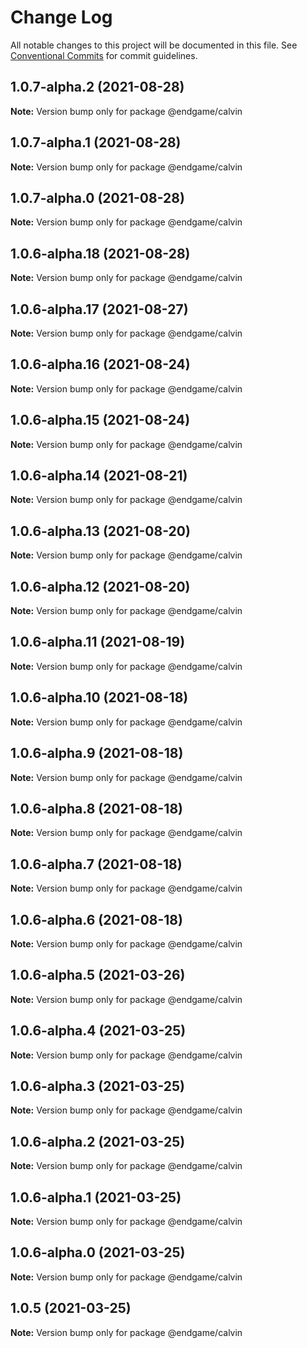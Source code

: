 # Change Log

All notable changes to this project will be documented in this file.
See [Conventional Commits](https://conventionalcommits.org) for commit guidelines.

## 1.0.7-alpha.2 (2021-08-28)

**Note:** Version bump only for package @endgame/calvin





## 1.0.7-alpha.1 (2021-08-28)

**Note:** Version bump only for package @endgame/calvin





## 1.0.7-alpha.0 (2021-08-28)

**Note:** Version bump only for package @endgame/calvin

## 1.0.6-alpha.18 (2021-08-28)

**Note:** Version bump only for package @endgame/calvin

## 1.0.6-alpha.17 (2021-08-27)

**Note:** Version bump only for package @endgame/calvin

## 1.0.6-alpha.16 (2021-08-24)

**Note:** Version bump only for package @endgame/calvin

## 1.0.6-alpha.15 (2021-08-24)

**Note:** Version bump only for package @endgame/calvin

## 1.0.6-alpha.14 (2021-08-21)

**Note:** Version bump only for package @endgame/calvin

## 1.0.6-alpha.13 (2021-08-20)

**Note:** Version bump only for package @endgame/calvin

## 1.0.6-alpha.12 (2021-08-20)

**Note:** Version bump only for package @endgame/calvin

## 1.0.6-alpha.11 (2021-08-19)

**Note:** Version bump only for package @endgame/calvin

## 1.0.6-alpha.10 (2021-08-18)

**Note:** Version bump only for package @endgame/calvin

## 1.0.6-alpha.9 (2021-08-18)

**Note:** Version bump only for package @endgame/calvin

## 1.0.6-alpha.8 (2021-08-18)

**Note:** Version bump only for package @endgame/calvin

## 1.0.6-alpha.7 (2021-08-18)

**Note:** Version bump only for package @endgame/calvin

## 1.0.6-alpha.6 (2021-08-18)

**Note:** Version bump only for package @endgame/calvin

## 1.0.6-alpha.5 (2021-03-26)

**Note:** Version bump only for package @endgame/calvin

## 1.0.6-alpha.4 (2021-03-25)

**Note:** Version bump only for package @endgame/calvin

## 1.0.6-alpha.3 (2021-03-25)

**Note:** Version bump only for package @endgame/calvin

## 1.0.6-alpha.2 (2021-03-25)

**Note:** Version bump only for package @endgame/calvin

## 1.0.6-alpha.1 (2021-03-25)

**Note:** Version bump only for package @endgame/calvin

## 1.0.6-alpha.0 (2021-03-25)

**Note:** Version bump only for package @endgame/calvin

## 1.0.5 (2021-03-25)

**Note:** Version bump only for package @endgame/calvin
